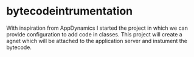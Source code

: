 # bytecodeintrumentation
With inspiration from AppDynamics I started the project in which we can provide configuration to add code in classes. This project will create a agnet which will be attached to the application server and instument the bytecode.
